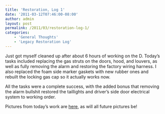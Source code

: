 ```yaml
---
title: 'Restoration, Log 1'
date: '2011-03-12T07:46:00-08:00'
author: admin
layout: post
permalink: /2011/03/restoration-log-1/
categories:
    - 'General Thoughts'
    - 'Legacy Restoration Log'
---
```


Just got myself cleaned up after about 6 hours of working on the D. Today’s tasks included replacing the gas struts on the doors, hood, and louvers, as well as fully removing the alarm and restoring the factory wiring harness. I also replaced the foam side marker gaskets with new rubber ones and rebuilt the locking gas cap so it actually works now.

All the tasks were a complete success, with the added bonus that removing the alarm bullshit restored the taillights and driver’s side door electrical system to working order.

Pictures from today’s work are [here](https://www.orangeoblivion.com/gallery/index.php?/category/repair-log-details-of-repairs-made), as will all future pictures be!
